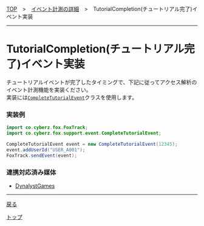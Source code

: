 [TOP](../../README.md)　>　[イベント計測の詳細](../README.md)　>　TutorialCompletion(チュートリアル完了)イベント実装

---

# TutorialCompletion(チュートリアル完了)イベント実装

チュートリアルイベントが完了したタイミングで、下記に従ってアクセス解析のイベント計測機能を実装ください。<br>
実装には[`CompleteTutorialEvent`](../../sdk_api/event/CompleteTutorialEvent.md)クラスを使用します。

### 実装例

```java
import co.cyberz.fox.FoxTrack;
import co.cyberz.fox.support.event.CompleteTutorialEvent;

CompleteTutorialEvent event = new CompleteTutorialEvent(12345);
event.addUserId("USER_A001");
FoxTrack.sendEvent(event);
```


### 連携対応済み媒体

* [DynalystGames](../cooperation_medias/DynalystGames/README.md#comp_tutorial)

---
[戻る](../README.md#supported_events)

[トップ](../../README.md)
